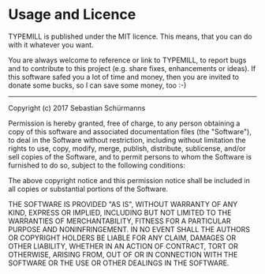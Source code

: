 # Usage and Licence

TYPEMILL is published under the MIT licence. This means, that you can do with it whatever you want. 

You are always welcome to reference or link to TYPEMILL, to report bugs and to contribute to this project (e.g. share fixes, enhancements or ideas). If this software safed you a lot of time and money, then you are invited to donate some bucks, so I can save some money, too :-)

---

Copyright (c) 2017 Sebastian Schürmanns

Permission is hereby granted, free of charge, to any person obtaining a copy of this software and associated documentation files (the "Software"), to deal in the Software without restriction, including without limitation the rights to use, copy, modify, merge, publish, distribute, sublicense, and/or sell copies of the Software, and to permit persons to whom the Software is furnished to do so, subject to the following conditions:

The above copyright notice and this permission notice shall be included in all copies or substantial portions of the Software.

THE SOFTWARE IS PROVIDED "AS IS", WITHOUT WARRANTY OF ANY KIND, EXPRESS OR IMPLIED, INCLUDING BUT NOT LIMITED TO THE WARRANTIES OF MERCHANTABILITY, FITNESS FOR A PARTICULAR PURPOSE AND NONINFRINGEMENT. IN NO EVENT SHALL THE AUTHORS OR COPYRIGHT HOLDERS BE LIABLE FOR ANY CLAIM, DAMAGES OR OTHER LIABILITY, WHETHER IN AN ACTION OF CONTRACT, TORT OR OTHERWISE, ARISING FROM, OUT OF OR IN CONNECTION WITH THE SOFTWARE OR THE USE OR OTHER DEALINGS IN THE SOFTWARE.

